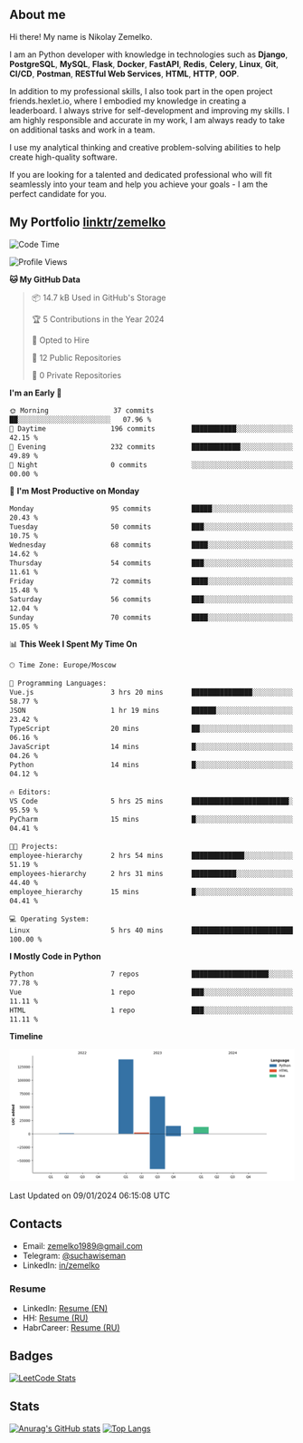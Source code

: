 ## About me
Hi there! My name is Nikolay Zemelko. 

I am an Python developer with knowledge in technologies such as **Django**, **PostgreSQL**, **MySQL**, **Flask**, **Docker**, **FastAPI**, **Redis**, **Celery**, **Linux**, **Git**, **CI/CD**, **Postman**, **RESTful Web Services**, **HTML**, **HTTP**, **OOP**.

In addition to my professional skills, I also took part in the open project friends.hexlet.io, where I embodied my knowledge in creating a leaderboard.
I always strive for self-development and improving my skills. I am highly responsible and accurate in my work, I am always ready to take on additional tasks and work in a team.

I use my analytical thinking and creative problem-solving abilities to help create high-quality software.

If you are looking for a talented and dedicated professional who will fit seamlessly into your team and help you achieve your goals - I am the perfect candidate for you.

## My Portfolio [linktr/zemelko](https://linktr.ee/zemelko)


<!--START_SECTION:waka-->
![Code Time](http://img.shields.io/badge/Code%20Time-65%20hrs%2011%20mins-blue)

![Profile Views](http://img.shields.io/badge/Profile%20Views-0-blue)

**🐱 My GitHub Data** 

> 📦 14.7 kB Used in GitHub's Storage 
 > 
> 🏆 5 Contributions in the Year 2024
 > 
> 💼 Opted to Hire
 > 
> 📜 12 Public Repositories 
 > 
> 🔑 0 Private Repositories 
 > 
**I'm an Early 🐤** 

```text
🌞 Morning                37 commits          ██░░░░░░░░░░░░░░░░░░░░░░░   07.96 % 
🌆 Daytime                196 commits         ███████████░░░░░░░░░░░░░░   42.15 % 
🌃 Evening                232 commits         ████████████░░░░░░░░░░░░░   49.89 % 
🌙 Night                  0 commits           ░░░░░░░░░░░░░░░░░░░░░░░░░   00.00 % 
```
📅 **I'm Most Productive on Monday** 

```text
Monday                   95 commits          █████░░░░░░░░░░░░░░░░░░░░   20.43 % 
Tuesday                  50 commits          ███░░░░░░░░░░░░░░░░░░░░░░   10.75 % 
Wednesday                68 commits          ████░░░░░░░░░░░░░░░░░░░░░   14.62 % 
Thursday                 54 commits          ███░░░░░░░░░░░░░░░░░░░░░░   11.61 % 
Friday                   72 commits          ████░░░░░░░░░░░░░░░░░░░░░   15.48 % 
Saturday                 56 commits          ███░░░░░░░░░░░░░░░░░░░░░░   12.04 % 
Sunday                   70 commits          ████░░░░░░░░░░░░░░░░░░░░░   15.05 % 
```


📊 **This Week I Spent My Time On** 

```text
🕑︎ Time Zone: Europe/Moscow

💬 Programming Languages: 
Vue.js                   3 hrs 20 mins       ███████████████░░░░░░░░░░   58.77 % 
JSON                     1 hr 19 mins        ██████░░░░░░░░░░░░░░░░░░░   23.42 % 
TypeScript               20 mins             ██░░░░░░░░░░░░░░░░░░░░░░░   06.16 % 
JavaScript               14 mins             █░░░░░░░░░░░░░░░░░░░░░░░░   04.26 % 
Python                   14 mins             █░░░░░░░░░░░░░░░░░░░░░░░░   04.12 % 

🔥 Editors: 
VS Code                  5 hrs 25 mins       ████████████████████████░   95.59 % 
PyCharm                  15 mins             █░░░░░░░░░░░░░░░░░░░░░░░░   04.41 % 

🐱‍💻 Projects: 
employee-hierarchy       2 hrs 54 mins       █████████████░░░░░░░░░░░░   51.19 % 
employees-hierarchy      2 hrs 31 mins       ███████████░░░░░░░░░░░░░░   44.40 % 
employee_hierarchy       15 mins             █░░░░░░░░░░░░░░░░░░░░░░░░   04.41 % 

💻 Operating System: 
Linux                    5 hrs 40 mins       █████████████████████████   100.00 % 
```

**I Mostly Code in Python** 

```text
Python                   7 repos             ███████████████████░░░░░░   77.78 % 
Vue                      1 repo              ███░░░░░░░░░░░░░░░░░░░░░░   11.11 % 
HTML                     1 repo              ███░░░░░░░░░░░░░░░░░░░░░░   11.11 % 
```



**Timeline**

![Lines of Code chart](https://raw.githubusercontent.com/zemelko/zemelko/main/assets/bar_graph.png)


 Last Updated on 09/01/2024 06:15:08 UTC
<!--END_SECTION:waka-->

## Contacts

* Email: [zemelko1989@gmail.com](mailto:zemelko1989@gmail.com)
* Telegram: [@suchawiseman](https://t.me/suchawiseman)
* LinkedIn: [in/zemelko](https://www.linkedin.com/in/zemelko)

### Resume

* LinkedIn: [Resume (EN)](https://www.linkedin.com/in/zemelko)
* HH: [Resume (RU)](https://hh.ru/resume/4a4435a9ff09e87f6c0039ed1f4e475572454c)
* HabrCareer: [Resume (RU)](https://career.habr.com/zemelko1)

## Badges

[![LeetCode Stats](https://leetcode.card.workers.dev/zemelko?font=source_code_pro&extension=null)](https://leetcode.com/zemelko/)

## Stats
[![Anurag's GitHub stats](https://github-readme-stats.vercel.app/api?username=zemelko)](https://github.com/zemelko/github-readme-stats)
[![Top Langs](https://github-readme-stats.vercel.app/api/top-langs/?username=zemelko&layout=compact&langs_count=10)](https://github.com/zemelko/github-readme-stats)
